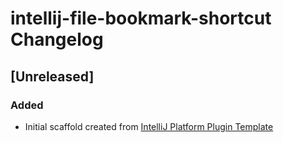 <!-- Keep a Changelog guide -> https://keepachangelog.com -->

# intellij-file-bookmark-shortcut Changelog

## [Unreleased]
### Added
- Initial scaffold created from [IntelliJ Platform Plugin Template](https://github.com/JetBrains/intellij-platform-plugin-template)
